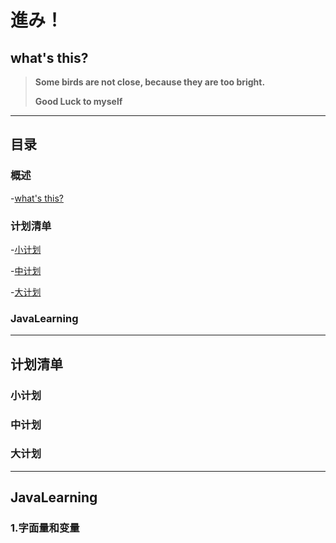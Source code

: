 # 進み！
## what's this?
> **Some birds are not close, because they are too bright.**
> 
> **Good Luck to myself**

---

## 目录

### 概述

-[what's this?](#what'sthis?)

### 计划清单

-[小计划](#小计划)

-[中计划](#中计划)

-[大计划](#大计划)


### JavaLearning



---

## 计划清单

### 小计划

### 中计划

### 大计划

---

## JavaLearning

### 1.字面量和变量
